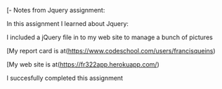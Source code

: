 [- Notes from Jquery assignment:

In this assignment I learned about Jquery:

I included a jQuery file in to my web site to manage a bunch of pictures

[My report card is at(https://www.codeschool.com/users/francisqueins)

[My web site is at(https://fr322app.herokuapp.com/)

I succesfully completed this assignment